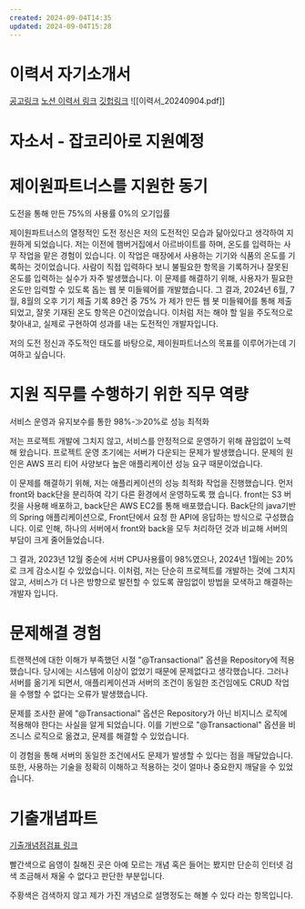 ```yaml
---
created: 2024-09-04T14:35
updated: 2024-09-04T15:28
---
```

# 이력서 자기소개서
[공고링크](https://www.jobkorea.co.kr/Recruit/GI_Read/45458370?Oem_Code=C1&sc=66)
[노션 이력서 링크](https://yellta.notion.site/206f5cecd582405ca0ded039335c74d0?pvs=4)
[깃헙링크](https://github.com/yellTa)
![[이력서_20240904.pdf]]
# 자소서 - 잡코리아로 지원예정
# 제이원파트너스를 지원한 동기

도전을 통해 만든 75%의 사용률 0%의 오기입률

제이원파트너스의 열정적인 도전 정신은 저의 도전적인 모습과 닮아있다고 생각하여 지원하게 되었습니다. 저는 이전에 햄버거집에서 아르바이트를 하며, 온도를 입력하는 사무 작업을 맡은 경험이 있습니다. 이 작업은 매장에서 사용하는 기기와 식품의 온도를 기록하는 것이었습니다. 사람이 직접 입력하다 보니 불필요한 항목을 기록하거나 잘못된 온도를 입력하는 실수가 자주 발생했습니다. 이 문제를 해결하기 위해, 사용자가 필요한 온도만 입력할 수 있도록 돕는 웹 봇 미들웨어를 개발했습니다. 그 결과, 2024년 6월, 7월, 8월의 오후 기기 제출 기록 89건 중 75% 가 제가 만든 웹 봇 미들웨어를 통해 제출되었고, 잘못 기재된 온도 항목은 0건이었습니다. 이처럼 저는 해야 할 일을 주도적으로 찾아내고, 실제로 구현하여 성과를 내는 도전적인 개발자입니다.

저의 도전 정신과 주도적인 태도를 바탕으로, 제이원파트너스의 목표를 이루어가는데 기여하고 싶습니다.

# 지원 직무를 수행하기 위한 직무 역량

서비스 운영과 유지보수를 통한 98%-≫20%로 성능 최적화

저는 프로젝트 개발에 그치지 않고, 서비스를 안정적으로 운영하기 위해 끊임없이 노력해 왔습니다. 프로젝트 운영 초기에는 서버가 다운되는 문제가 발생했습니다. 문제의 원인은 AWS 프리 티어 사양보다 높은 애플리케이션 성능 요구 때문이었습니다.

이 문제를 해결하기 위해, 저는 애플리케이션의 성능 최적화 작업을 진행했습니다. 먼저 front와 back단을 분리하여 각기 다른 환경에서 운영하도록 했 습니다. front는 S3 버킷을 사용해 배포하고, back단은 AWS EC2를 통해 배포했습니다. Back단의 java기반의 Spring 애플리케이션으로, Front단에서 요청 한 API에 응답하는 방식으로 구성했습니다. 이로 인해, 하나의 서버에서 front와 back을 모두 처리하던 것과 비교해 서버의 부담이 크게 줄어들었습니다.

그 결과, 2023년 12월 중순에 서버 CPU사용률이 98%였으나, 2024년 1월에는 20%로 크게 감소시킬 수 있었습니다. 이처럼, 저는 단순히 프로젝트를 개발하는 것에 그치지 않고, 서비스가 더 나은 방향으로 발전할 수 있도록 끊임없이 방법을 모색하고 해결하는 개발자 입니다.

# 문제해결 경험
트랜잭션에 대한 이해가 부족했던 시절 "@Transactional" 옵션을 Repository에 적용했습니다. 당시에는 시스템에 이상이 없었기 때문에 문제없다고 생각했습니다. 그러나 서버를 옮기게 되면서, 애플리케이션과 서버의 조건이 동일한 조건임에도 CRUD 작업을 수행할 수 없다는 오류가 발생했습니다.

문제를 조사한 끝에 "@Transactional" 옵션은 Repository가 아닌 비지니스 로직에 적용해야 한다는 사실을 알게 되었습니다. 이를 기반으로 "@Transactional" 옵션을 비즈니스 로직으로 옮겼고, 문제를 해결할 수 있었습니다.

이 경험을 통해 서버의 동일한 조건에서도 문제가 발생할 수 있다는 점을 깨달았습니다. 또한, 사용하는 기술을 정확히 이해하고 적용하는 것이 얼마나 중요한지 깨달을 수 있었습니다.


# 기출개념파트
[기출개념점검표 링크](https://docs.google.com/spreadsheets/d/1DL-9ToYGv4IPVdyABrpQCoLqm3iHaH3cRXw7mLBpTlw/edit?usp=sharing)

빨간색으로 음영이 칠해진 곳은 아예 모르는 개념 혹은 들어는 봤지만 단순히 인터넷 검색 조금해서 채울 수 없다고 판단한 부분입니다. 

주황색은 검색하지 않고 제가 가진 개념으로 설명정도는 해볼 수 있다 라는 항목입니다. 

